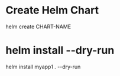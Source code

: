 # Create Helm Chart
helm create CHART-NAME


# helm install --dry-run
helm install myapp1 . --dry-run

